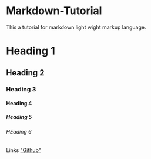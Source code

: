 # Markdown-Tutorial
This a tutorial for markdown light wight markup language.
# Heading 1
## Heading 2
### Heading 3
#### Heading 4
##### Heading 5
###### HEading 6
Links
["Github"]("Github.com" "Github")
